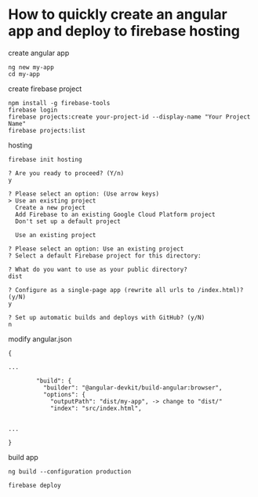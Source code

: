 # How to quickly create an angular app and deploy to firebase hosting

create angular app
```
ng new my-app
cd my-app
```


create firebase project
```
npm install -g firebase-tools
firebase login
firebase projects:create your-project-id --display-name "Your Project Name"
firebase projects:list
```

hosting 
```
firebase init hosting

? Are you ready to proceed? (Y/n)
y

? Please select an option: (Use arrow keys)
> Use an existing project
  Create a new project
  Add Firebase to an existing Google Cloud Platform project
  Don't set up a default project
  
  Use an existing project
  
? Please select an option: Use an existing project
? Select a default Firebase project for this directory:

? What do you want to use as your public directory? 
dist

? Configure as a single-page app (rewrite all urls to /index.html)? (y/N) 
y

? Set up automatic builds and deploys with GitHub? (y/N)
n

```


modify angular.json
```
{

...

        "build": {
          "builder": "@angular-devkit/build-angular:browser",
          "options": {
            "outputPath": "dist/my-app", -> change to "dist/"
            "index": "src/index.html",


...

}

```

build app
```
ng build --configuration production
```



```
firebase deploy
```






  
  
